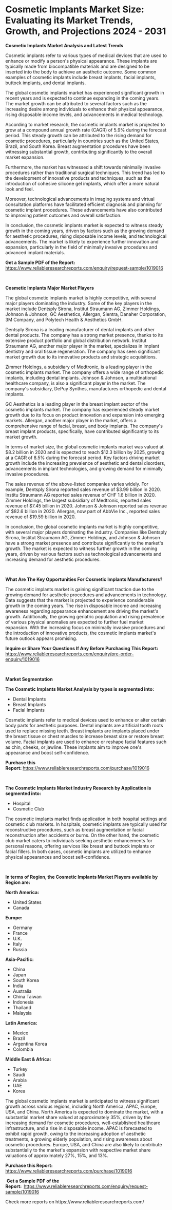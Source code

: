 <p><h1>Cosmetic Implants Market Size: Evaluating its Market Trends, Growth, and Projections 2024 - 2031</h1></p><p><strong>Cosmetic Implants Market Analysis and Latest Trends</strong></p>
<p><p>Cosmetic implants refer to various types of medical devices that are used to enhance or modify a person's physical appearance. These implants are typically made from biocompatible materials and are designed to be inserted into the body to achieve an aesthetic outcome. Some common examples of cosmetic implants include breast implants, facial implants, buttock implants, and dental implants.</p><p>The global cosmetic implants market has experienced significant growth in recent years and is expected to continue expanding in the coming years. The market growth can be attributed to several factors such as the increasing desire among individuals to enhance their physical appearance, rising disposable income levels, and advancements in medical technology.</p><p>According to market research, the cosmetic implants market is projected to grow at a compound annual growth rate (CAGR) of 5.9% during the forecast period. This steady growth can be attributed to the rising demand for cosmetic procedures, particularly in countries such as the United States, Brazil, and South Korea. Breast augmentation procedures have been witnessing substantial growth, contributing significantly to the overall market expansion.</p><p>Furthermore, the market has witnessed a shift towards minimally invasive procedures rather than traditional surgical techniques. This trend has led to the development of innovative products and techniques, such as the introduction of cohesive silicone gel implants, which offer a more natural look and feel.</p><p>Moreover, technological advancements in imaging systems and virtual consultation platforms have facilitated efficient diagnosis and planning for cosmetic implant procedures. These advancements have also contributed to improving patient outcomes and overall satisfaction.</p><p>In conclusion, the cosmetic implants market is expected to witness steady growth in the coming years, driven by factors such as the growing demand for aesthetic procedures, rising disposable income levels, and technological advancements. The market is likely to experience further innovation and expansion, particularly in the field of minimally invasive procedures and advanced implant materials.</p></p>
<p><strong>Get a Sample PDF of the Report:&nbsp;</strong> <a href="https://www.reliableresearchreports.com/enquiry/request-sample/1019016">https://www.reliableresearchreports.com/enquiry/request-sample/1019016</a></p>
<p>&nbsp;</p>
<p><strong>Cosmetic Implants Major Market Players</strong></p>
<p><p>The global cosmetic implants market is highly competitive, with several major players dominating the industry. Some of the key players in the market include Dentsply Sirona, Institut Straumann AG, Zimmer Holdings, Johnson & Johnson, GC Aesthetics, Allergan, Sientra, Danaher Corporation, 3M Company, and Polytech Health & Aesthetics GmbH.</p><p>Dentsply Sirona is a leading manufacturer of dental implants and other dental products. The company has a strong market presence, thanks to its extensive product portfolio and global distribution network. Institut Straumann AG, another major player in the market, specializes in implant dentistry and oral tissue regeneration. The company has seen significant market growth due to its innovative products and strategic acquisitions.</p><p>Zimmer Holdings, a subsidiary of Medtronic, is a leading player in the cosmetic implants market. The company offers a wide range of orthopedic implants, including dental implants. Johnson & Johnson, a multinational healthcare company, is also a significant player in the market. The company's subsidiary, DePuy Synthes, manufactures orthopedic and dental implants.</p><p>GC Aesthetics is a leading player in the breast implant sector of the cosmetic implants market. The company has experienced steady market growth due to its focus on product innovation and expansion into emerging markets. Allergan, another major player in the market, offers a comprehensive range of facial, breast, and body implants. The company's breast implant products, specifically, have contributed significantly to its market growth.</p><p>In terms of market size, the global cosmetic implants market was valued at $8.2 billion in 2020 and is expected to reach $12.3 billion by 2025, growing at a CAGR of 8.5% during the forecast period. Key factors driving market growth include the increasing prevalence of aesthetic and dental disorders, advancements in implant technologies, and growing demand for minimally invasive procedures.</p><p>The sales revenue of the above-listed companies varies widely. For example, Dentsply Sirona reported sales revenue of $3.99 billion in 2020. Institu Straumann AG reported sales revenue of CHF 1.6 billion in 2020. Zimmer Holdings, the largest subsidiary of Medtronic, reported sales revenue of $7.45 billion in 2020. Johnson & Johnson reported sales revenue of $82.6 billion in 2020. Allergan, now part of AbbVie Inc., reported sales revenue of $19.59 billion in 2020.</p><p>In conclusion, the global cosmetic implants market is highly competitive, with several major players dominating the industry. Companies like Dentsply Sirona, Institut Straumann AG, Zimmer Holdings, and Johnson & Johnson have a strong market presence and contribute significantly to the market's growth. The market is expected to witness further growth in the coming years, driven by various factors such as technological advancements and increasing demand for aesthetic procedures.</p></p>
<p>&nbsp;</p>
<p><strong>What Are The Key Opportunities For Cosmetic Implants Manufacturers?</strong></p>
<p><p>The cosmetic implants market is gaining significant traction due to the growing demand for aesthetic procedures and advancements in technology. Data suggests that the market is projected to experience considerable growth in the coming years. The rise in disposable income and increasing awareness regarding appearance enhancement are driving the market's growth. Additionally, the growing geriatric population and rising prevalence of various physical anomalies are expected to further fuel market expansion. With the increasing focus on minimally invasive procedures and the introduction of innovative products, the cosmetic implants market's future outlook appears promising.</p></p>
<p><strong>Inquire or Share Your Questions If Any Before Purchasing This Report:</strong> <a href="https://www.reliableresearchreports.com/enquiry/pre-order-enquiry/1019016">https://www.reliableresearchreports.com/enquiry/pre-order-enquiry/1019016</a></p>
<p>&nbsp;</p>
<p><strong>Market Segmentation</strong></p>
<p><strong>The Cosmetic Implants Market Analysis by types is segmented into:</strong></p>
<p><ul><li>Dental Implants</li><li>Breast Implants</li><li>Facial Implants</li></ul></p>
<p><p>Cosmetic implants refer to medical devices used to enhance or alter certain body parts for aesthetic purposes. Dental implants are artificial tooth roots used to replace missing teeth. Breast implants are implants placed under the breast tissue or chest muscles to increase breast size or restore breast volume. Facial implants are used to enhance or reshape facial features such as chin, cheeks, or jawline. These implants aim to improve one's appearance and boost self-confidence.</p></p>
<p><strong>Purchase this Report:&nbsp;</strong><a href="https://www.reliableresearchreports.com/purchase/1019016">https://www.reliableresearchreports.com/purchase/1019016</a></p>
<p>&nbsp;</p>
<p><strong>The Cosmetic Implants Market Industry Research by Application is segmented into:</strong></p>
<p><ul><li>Hospital</li><li>Cosmetic Club</li></ul></p>
<p><p>The cosmetic implants market finds application in both hospital settings and cosmetic club markets. In hospitals, cosmetic implants are typically used for reconstructive procedures, such as breast augmentation or facial reconstruction after accidents or burns. On the other hand, the cosmetic club market caters to individuals seeking aesthetic enhancements for personal reasons, offering services like breast and buttock implants or facial fillers. In both cases, cosmetic implants are utilized to enhance physical appearances and boost self-confidence.</p></p>
<p>&nbsp;</p>
<p><strong>In terms of Region, the Cosmetic Implants Market Players available by Region are:</strong></p>
<p>
    <p> <strong> North America: </strong>
        <ul>
            <li>United States</li>
            <li>Canada</li>
        </ul>
        </p> 
    <p> <strong> Europe: </strong>
        <ul>
            <li>Germany</li>
            <li>France</li>
            <li>U.K.</li>
            <li>Italy</li>
            <li>Russia</li>
        </ul>
        </p> 
    <p> <strong> Asia-Pacific: </strong>
        <ul>
            <li>China</li>
            <li>Japan</li>
            <li>South Korea</li>
            <li>India</li>
            <li>Australia</li>
            <li>China Taiwan</li>
            <li>Indonesia</li>
            <li>Thailand</li>
            <li>Malaysia</li>
        </ul>
        </p> 
    <p> <strong> Latin America: </strong>
        <ul>
            <li>Mexico</li>
            <li>Brazil</li>
            <li>Argentina Korea</li>
            <li>Colombia</li>
        </ul>
        </p> 
    <p> <strong> Middle East & Africa: </strong>
        <ul>
            <li>Turkey</li>
            <li>Saudi</li>
            <li>Arabia</li>
            <li>UAE</li>
            <li>Korea</li>
        </ul>
    </p>
    </p>
<p><p>The global cosmetic implants market is anticipated to witness significant growth across various regions, including North America, APAC, Europe, USA, and China. North America is expected to dominate the market, with a substantial market share valued at approximately 35%, driven by the increasing demand for cosmetic procedures, well-established healthcare infrastructure, and a rise in disposable income. APAC is forecasted to exhibit rapid growth, owing to the increasing adoption of aesthetic treatments, a growing elderly population, and rising awareness about cosmetic procedures. Europe, USA, and China are also likely to contribute substantially to the market's expansion with respective market share valuations of approximately 27%, 15%, and 13%.</p></p>
<p><strong>Purchase this Report: </strong><a href="https://www.reliableresearchreports.com/purchase/1019016">https://www.reliableresearchreports.com/purchase/1019016</a></p>
<p>&nbsp;<strong>Get a Sample PDF of the Report:&nbsp;&nbsp;</strong><a href="https://www.reliableresearchreports.com/enquiry/request-sample/1019016">https://www.reliableresearchreports.com/enquiry/request-sample/1019016</a></p>
<p><strong></strong></p>
<p>Check more reports on https://www.reliableresearchreports.com/</p>